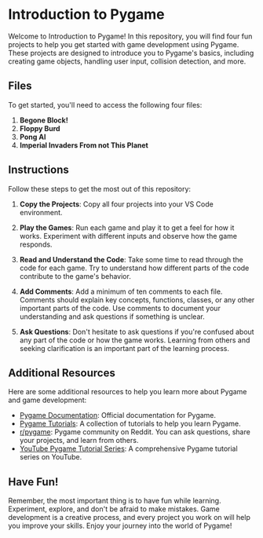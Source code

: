 # Introduction to Pygame

Welcome to Introduction to Pygame! In this repository, you will find four fun projects to help you get started with game development using Pygame. These projects are designed to introduce you to Pygame's basics, including creating game objects, handling user input, collision detection, and more.

## Files

To get started, you'll need to access the following four files:

1. **Begone Block!**
2. **Floppy Burd**
3. **Pong AI**
4. **Imperial Invaders From not This Planet**

## Instructions

Follow these steps to get the most out of this repository:

1. **Copy the Projects**: Copy all four projects into your VS Code environment.
   
2. **Play the Games**: Run each game and play it to get a feel for how it works. Experiment with different inputs and observe how the game responds.

3. **Read and Understand the Code**: Take some time to read through the code for each game. Try to understand how different parts of the code contribute to the game's behavior.

4. **Add Comments**: Add a minimum of ten comments to each file. Comments should explain key concepts, functions, classes, or any other important parts of the code. Use comments to document your understanding and ask questions if something is unclear.

5. **Ask Questions**: Don't hesitate to ask questions if you're confused about any part of the code or how the game works. Learning from others and seeking clarification is an important part of the learning process.

## Additional Resources

Here are some additional resources to help you learn more about Pygame and game development:

- [Pygame Documentation](https://www.pygame.org/docs/): Official documentation for Pygame.
- [Pygame Tutorials](https://www.pygame.org/wiki/tutorials): A collection of tutorials to help you learn Pygame.
- [r/pygame](https://www.reddit.com/r/pygame/): Pygame community on Reddit. You can ask questions, share your projects, and learn from others.
- [YouTube Pygame Tutorial Series](https://www.youtube.com/playlist?list=PL6gx4Cwl9DGAjkwJocj7vlc_mFU-4wXJq): A comprehensive Pygame tutorial series on YouTube.

## Have Fun!

Remember, the most important thing is to have fun while learning. Experiment, explore, and don't be afraid to make mistakes. Game development is a creative process, and every project you work on will help you improve your skills. Enjoy your journey into the world of Pygame!

